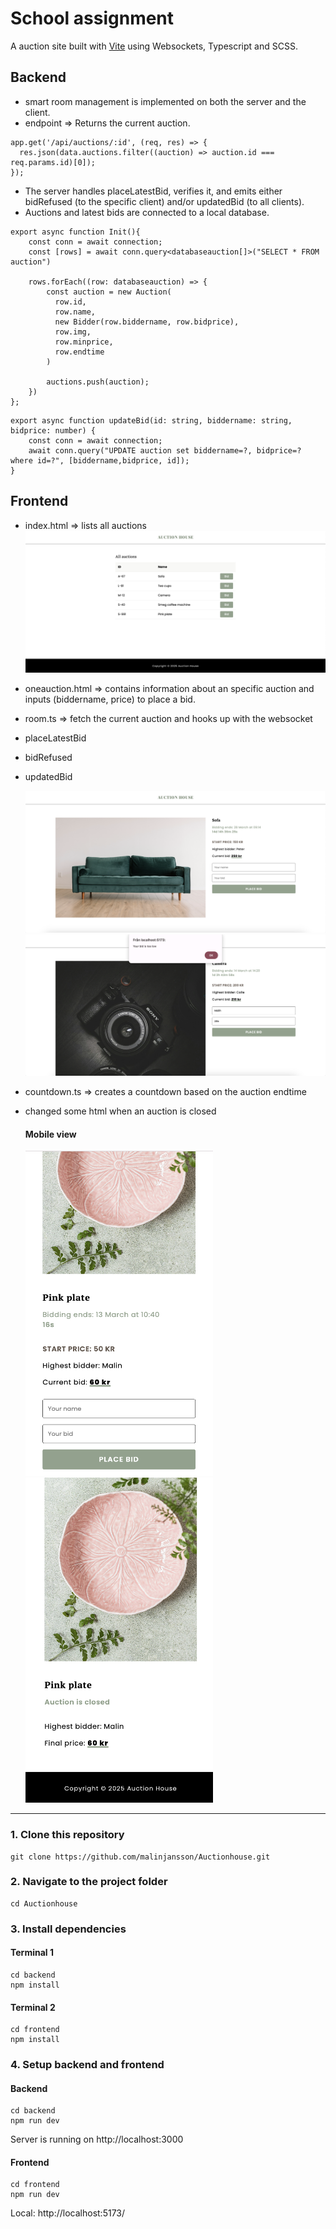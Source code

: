 # School assignment
A auction site built with [Vite](https://vite.dev/) using Websockets, Typescript and SCSS. 

## Backend
* smart room management is implemented on both the server and the client.
* endpoint => Returns the current auction.
```
app.get('/api/auctions/:id', (req, res) => {
  res.json(data.auctions.filter((auction) => auction.id === req.params.id)[0]);
});
```
* The server handles placeLatestBid, verifies it, and emits either bidRefused (to the specific client) and/or updatedBid (to all clients).
* Auctions and latest bids are connected to a local database.
```
export async function Init(){
    const conn = await connection;
    const [rows] = await conn.query<databaseauction[]>("SELECT * FROM auction")

    rows.forEach((row: databaseauction) => {
        const auction = new Auction(
          row.id, 
          row.name, 
          new Bidder(row.biddername, row.bidprice), 
          row.img, 
          row.minprice, 
          row.endtime
        )

        auctions.push(auction);
    })
};
```
```
export async function updateBid(id: string, biddername: string, bidprice: number) {
    const conn = await connection; 
    await conn.query("UPDATE auction set biddername=?, bidprice=? where id=?", [biddername,bidprice, id]);
}
```


## Frontend
* index.html => lists all auctions
  ![image](./demo/1.png)

* oneauction.html => contains information about an specific auction and inputs (biddername, price) to place a bid.
* room.ts => fetch the current auction and hooks up with the websocket 
* placeLatestBid 
* bidRefused
* updatedBid 

  ![image](./demo/4.png)
  ![image](./demo/5.png)

* countdown.ts => creates a countdown based on the auction endtime 
* changed some html when an auction is closed 
  #### Mobile view
  <p float="left">
    <img src="./demo/2.png" width="300" height="520" />
    <img src="./demo/3.png" width="300" height="520" />
  </p>
____________

### 1. Clone this repository 
```
git clone https://github.com/malinjansson/Auctionhouse.git
```

### 2. Navigate to the project folder
```
cd Auctionhouse
```

### 3. Install dependencies 
#### Terminal 1
```
cd backend
npm install
```
#### Terminal 2
```
cd frontend
npm install
```

### 4. Setup backend and frontend
#### Backend
```
cd backend
npm run dev
```
Server is running on http://localhost:3000

#### Frontend
```
cd frontend
npm run dev
```
Local: http://localhost:5173/



